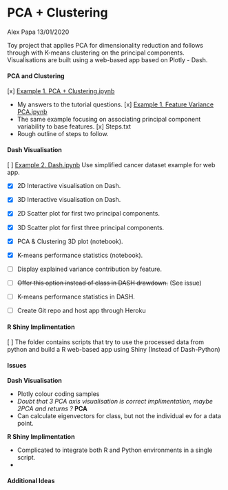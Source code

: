 # PCA + Clustering
Alex Papa 13/01/2020

Toy project that applies PCA for dimensionality reduction and follows through with K-means clustering on the principal components. Visualisations are built using a web-based app based on Plotly - Dash.

#### __PCA and Clustering__
[x] [Example 1. PCA + Clustering.ipynb](link)
  - My answers to the tutorial questions.
[x] [Example 1. Feature Variance PCA.ipynb](link)
  - The same example focusing on associating principal component variability to base features.
[x] Steps.txt
  - Rough outline of steps to follow.

#### __Dash Visualisation__
[ ] [Example 2. Dash.ipynb](link)
  Use simplified cancer dataset example for web app.
  - [x] 2D Interactive visualisation on Dash.
  - [x] 3D Interactive visualisation on Dash.
  - [x] 2D Scatter plot for first two principal components.
  - [x] 3D Scatter plot for first three principal components.
  - [x] PCA & Clustering 3D plot (notebook).
  - [x] K-means performance statistics (notebook).


  - [ ] Display explained variance contribution by feature.
  - [ ] ~~Offer this option instead of class in DASH drawdown.~~ (See issue)
  - [ ] K-means performance statistics in DASH.

  - [ ] Create Git repo and host app through Heroku


#### __R Shiny Implimentation__
[ ] The folder contains scripts that try to use the processed data from python and build a R web-based app using Shiny (Instead of Dash-Python)



#### __Issues__

__Dash Visualisation__
- Plotly colour coding samples
- *Doubt that 3 PCA axis visualisation is correct implimentation, maybe 2PCA and returns ?*
__PCA__
- Can calculate eigenvectors for class, but not the individual ev for a data point.


__R Shiny Implimentation__
- Complicated to integrate both R and Python environments in a single script.
-


#### Additional Ideas
